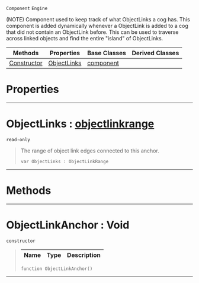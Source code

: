  `Component` `Engine`



(NOTE) Component used to keep track of what ObjectLinks a cog has. This component is added dynamically whenever a ObjectLink is added to a cog that did not contain an ObjectLink before. This can be used to traverse across linked objects and find the entire "island" of ObjectLinks.

|Methods|Properties|Base Classes|Derived Classes|
|---|---|---|---|
|[ Constructor](https://github.com/ZilchEngine/ZilchDocs/blob/master/code_reference/class_reference/objectlinkanchor.md#objectlinkanchor-void)|[ ObjectLinks](https://github.com/ZilchEngine/ZilchDocs/blob/master/code_reference/class_reference/objectlinkanchor.md#objectlinks-zilch-engine)|[component](https://github.com/ZilchEngine/ZilchDocs/blob/master/code_reference/class_reference/component.md)| |


 #  Properties


---  
 #  ObjectLinks : [objectlinkrange](https://github.com/ZilchEngine/ZilchDocs/blob/master/code_reference/class_reference/objectlinkrange.md)

 `read-only`

> The range of object link edges connected to this anchor.
> ``` lang=cpp, name=Nada
> var ObjectLinks : ObjectLinkRange


---  
 #  Methods


---  
 #  ObjectLinkAnchor : Void

 `constructor`

> 
> |Name|Type|Description|
> |---|---|---|
> ``` lang=cpp, name=Nada
> function ObjectLinkAnchor()
> ``` 


---  
 

 